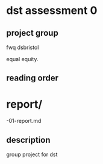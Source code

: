 # dst assessment 0

## project group

fwq
dsbristol 


equal equity.

## reading order

# report/
  -01-report.md
  

## description

group project for dst

